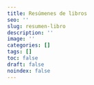 ```yaml
---
title: Resúmenes de libros
seo: ''
slug: resumen-libro
description: ''
image: ''
categories: []
tags: []
toc: false
draft: false
noindex: false
---
```

